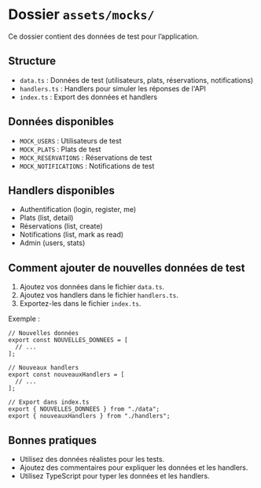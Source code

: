 # Dossier `assets/mocks/`

Ce dossier contient des données de test pour l’application.

## Structure

- `data.ts` : Données de test (utilisateurs, plats, réservations, notifications)
- `handlers.ts` : Handlers pour simuler les réponses de l'API
- `index.ts` : Export des données et handlers

## Données disponibles

- `MOCK_USERS` : Utilisateurs de test
- `MOCK_PLATS` : Plats de test
- `MOCK_RESERVATIONS` : Réservations de test
- `MOCK_NOTIFICATIONS` : Notifications de test

## Handlers disponibles

- Authentification (login, register, me)
- Plats (list, detail)
- Réservations (list, create)
- Notifications (list, mark as read)
- Admin (users, stats)

## Comment ajouter de nouvelles données de test

1. Ajoutez vos données dans le fichier `data.ts`.
2. Ajoutez vos handlers dans le fichier `handlers.ts`.
3. Exportez-les dans le fichier `index.ts`.

Exemple :

```tsx
// Nouvelles données
export const NOUVELLES_DONNEES = [
  // ...
];

// Nouveaux handlers
export const nouveauxHandlers = [
  // ...
];

// Export dans index.ts
export { NOUVELLES_DONNEES } from "./data";
export { nouveauxHandlers } from "./handlers";
```

## Bonnes pratiques

- Utilisez des données réalistes pour les tests.
- Ajoutez des commentaires pour expliquer les données et les handlers.
- Utilisez TypeScript pour typer les données et les handlers.